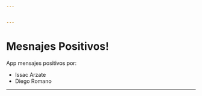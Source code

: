 ```yaml
---


---
```


<h1 id="mesnajes-positivos">Mesnajes Positivos!</h1>
<p>App mensajes positivos por:</p>
<ul>
<li>Issac Arzate</li>
<li>Diego Romano</li>
</ul>
<hr>

